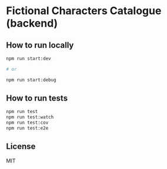 # Fictional Characters Catalogue (backend)

## How to run locally
```bash
npm run start:dev

# or

npm run start:debug
```

## How to run tests
```bash
npm run test
npm run test:watch
npm run test:cov
npm run test:e2e
```

## License
MIT